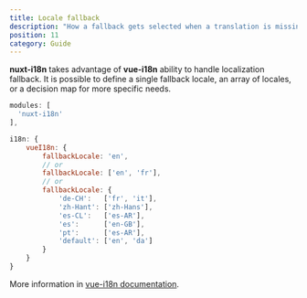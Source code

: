 ```yaml
---
title: Locale fallback
description: "How a fallback gets selected when a translation is missing"
position: 11
category: Guide
---
```



**nuxt-i18n** takes advantage of **vue-i18n** ability to handle localization fallback. It is possible to define a single fallback locale, an array of locales,
or a decision map for more specific needs.

```js [nuxt.config.js]
modules: [
  'nuxt-i18n'
],

i18n: {
    vueI18n: {
        fallbackLocale: 'en',
        // or
        fallbackLocale: ['en', 'fr'],
        // or
        fallbackLocale: {
            'de-CH':   ['fr', 'it'],
            'zh-Hant': ['zh-Hans'],
            'es-CL':   ['es-AR'],
            'es':      ['en-GB'],
            'pt':      ['es-AR'],
            'default': ['en', 'da']
        }
    }
}
```

More information in [vue-i18n documentation](https://kazupon.github.io/vue-i18n/guide/fallback.html#explicit-fallback-with-decision-maps).
